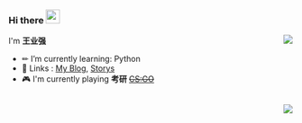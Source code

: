 ### Hi there <img src="https://media.giphy.com/media/hvRJCLFzcasrR4ia7z/giphy.gif" width="25px">

<a href="#">
  <img align="right" src="https://github-readme-stats.vercel.app/api?username=WangYeQianger&show_icons=true">

</a>

I'm **王业强**

- ✏ I’m currently learning: Python
- 💬 Links : [My Blog](https://yzyyz.top), [Storys](https://storys.yzyyz.top)
- 🎮 I'm currently playing **考研** ~~[CS:GO](https://store.steampowered.com/app/730/CounterStrike_Global_Offensive/)~~


<br>
<a href="#" style="">
  <img align="right" src="https://github-readme-stats.vercel.app/api/top-langs/?username=WangYeQianger&layout=compact">
</a>
